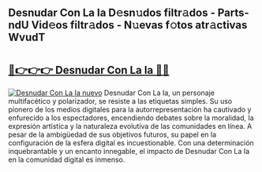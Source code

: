 ## Desnudar Con La Ia D𝚎sn𝚞dos filtr𝚊dos - Parts-ndU Vid𝚎os filtr𝚊dos - N𝚞evas f𝚘tos atr𝚊ctivas WvudT

# <h2><a href="http://mb2w0c.tromn.icu/?c=Desnudar+Con+La+Ia">🔗👉👉👉 Desnudar Con La Ia 🔗🔗</a></h2>

[![Desnudar Con La Ia nuevo](https://i.imgur.com/pEAQMta.gif)](http://mb2w0c.tromn.icu/?c=Desnudar+Con+La+Ia)
Desnudar Con La Ia, un personaje multifacético y polarizador, se resiste a las etiquetas simples. Su uso pionero de los medios digitales para la autorrepresentación ha cautivado y enfurecido a los espectadores, encendiendo debates sobre la moralidad, la expresión artística y la naturaleza evolutiva de las comunidades en línea. A pesar de la ambigüedad de sus objetivos futuros, su papel en la configuración de la esfera digital es incuestionable. Con una determinación inquebrantable y un encanto innegable, el impacto de Desnudar Con La Ia en la comunidad digital es inmenso.
